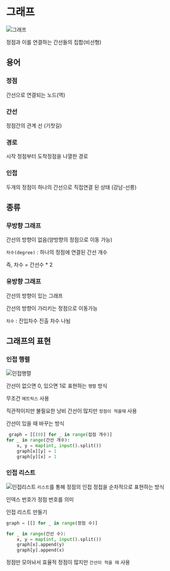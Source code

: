 # 그래프
![그래프](greph.png)

정점과 이를 연결하는 간선들의 집합(비선형)
## 용어
### 정점 
간선으로 연결되는 노드(역)

### 간선 
정점간의 관계 선 (기찻길)

### 경로
시작 정점부터 도착정점을 나열한 경로

### 인접 
두개의 정점이 하나의 간선으로 직접연결 된 상태 (강남-선릉)


## 종류
### 무방향 그래프
간선의 방향이 없음(양방향의 정점으로 이동 가능)

`차수(degree)` : 하나의 정점에 연결된 간선 개수

즉, 차수 = 간선수 * 2

### 유방향 그래프
간선의 방향이 있는 그래프

간선의 방향이 가리키는 정점으로 이동가능

`차수` : 진입차수 진출 차수 나뉨


## 그래프의 표현

### 인접 행렬
![인접행렬](adjacent_matrix.png)

간선이 없으면 0, 있으면 1로 표현하는 `행렬` 방식

무조건 `메트릭스` 사용

직관적이지만 불필요한 낭비
간선이 많지만 `정점이 적을때` 사용

간선이 있을 때 바꾸는 방식
```python
 graph = [[(0)] for _ in range(접점 개수)]     
for _ in range(간선 개수):
    x, y = map(int, input().split())  
    graph[x][y] = 1
    graph[y][x] = 1
```


### 인접 리스트
![인접리스트](adjacent_list.png)
`리스트`를 통해 정점의 인접 정접을 순차적으로 표현하는 방식

인덱스 번호가 정점 번호를 의미

인접 리스트 만들기
```python
graph = [[] for _ in range(정점 수)]

for _ in range(간선 수):
    x, y = map(int, input().split())
    graph[x].append(y)
    graph[y].append(x)
```
정점만 모아놔서 효율적
정점이 많지만 `간선이 적을 때` 사용



